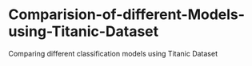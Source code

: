 # Comparision-of-different-Models-using-Titanic-Dataset
Comparing different classification models using Titanic Dataset
